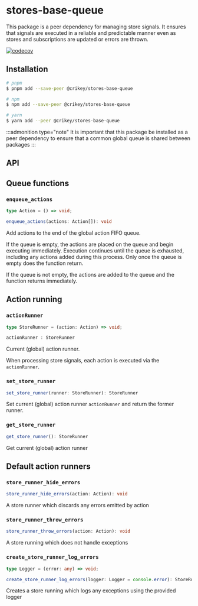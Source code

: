 # stores-base-queue

This package is a peer dependency for managing store signals. It ensures that signals are executed in a reliable and predictable manner even as stores and subscriptions are updated or errors are thrown.

[![codecov](https://codecov.io/gh/WHenderson/stores-mono/branch/master/graph/badge.svg?token=RD1EUK6Y04&flag=stores-base-queue)](https://codecov.io/gh/WHenderson/stores-mono)

## Installation

```bash
# pnpm
$ pnpm add --save-peer @crikey/stores-base-queue

# npm
$ npm add --save-peer @crikey/stores-base-queue

# yarn
$ yarn add --peer @crikey/stores-base-queue
```

:::admonition type="note"
It is important that this package be installed as a peer dependency to ensure that 
a common global queue is shared between packages
:::

## API

## Queue functions

### `enqueue_actions`

```ts
type Action = () => void;

enqueue_actions(actions: Action[]): void
```

Add actions to the end of the global action FIFO queue.

If the queue is empty, the actions are placed on the queue and begin executing immediately.
Execution continues until the queue is exhausted, including any actions added during this process.
Only once the queue is empty does the function return.

If the queue is not empty, the actions are added to the queue and the function returns immediately.

## Action running

### `actionRunner`

```ts
type StoreRunner = (action: Action) => void;

actionRunner : StoreRunner
```

Current (global) action runner.

When processing store signals, each action is executed via the `actionRunner`.   

### `set_store_runner`

```ts
set_store_runner(runner: StoreRunner): StoreRunner
```` 

Set current (global) action runner `actionRunner` and return the former runner.

### `get_store_runner`
```ts
get_store_runner(): StoreRunner
``` 
Get current (global) action runner

## Default action runners

### `store_runner_hide_errors`
```ts
store_runner_hide_errors(action: Action): void
```

A store runner which discards any errors emitted by action

### `store_runner_throw_errors`
```ts
store_runner_throw_errors(action: Action): void
```

A store running which does not handle exceptions


### `create_store_runner_log_errors`

```ts
type Logger = (error: any) => void;

create_store_runner_log_errors(logger: Logger = console.error): StoreRunner
```

Creates a store running which logs any exceptions using the provided logger


